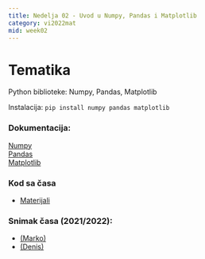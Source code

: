 ```yaml
---
title: Nedelja 02 - Uvod u Numpy, Pandas i Matplotlib
category: vi2022mat
mid: week02
---
```


# Tematika

Python biblioteke: Numpy, Pandas, Matplotlib  

Instalacija: `pip install numpy pandas matplotlib`  

### Dokumentacija:  
[Numpy](https://numpy.org/learn/)  
[Pandas](https://pandas.pydata.org/)  
[Matplotlib](https://matplotlib.org/stable/gallery/index.html)  

### Kod sa časa
- <a target="_blank" href="https://github.com/matfvi/vi/tree/master/2022.2023/02_numpy_matplot_pandas">Materijali</a>

### Snimak časa (2021/2022):
- <a target="_blank" href="https://youtu.be/j8IffoM93aM"> (Marko)<a/>
- <a target="_blank" href="https://youtu.be/Vxv2Et6NLrw"> (Denis)<a/>

